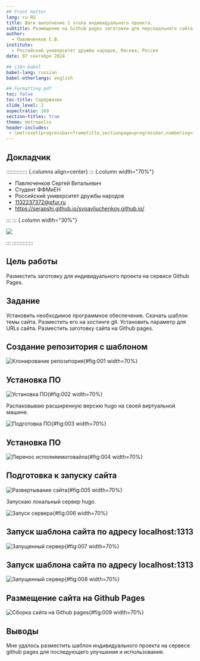 ```yaml
---
## Front matter
lang: ru-RU
title: Шаги выполнение 1 этапа индивидуального проекта. 
subtitle: Размещение на Github pages заготовки для персонального сайта.
author:
  - Павлюченков С.В.
institute:
  - Российский университет дружбы народов, Москва, Россия
date: 07 сентября 2024

## i18n babel
babel-lang: russian
babel-otherlangs: english

## Formatting pdf
toc: false
toc-title: Содержание
slide_level: 2
aspectratio: 169
section-titles: true
theme: metropolis
header-includes:
 - \metroset{progressbar=frametitle,sectionpage=progressbar,numbering=fraction}
---
```


## Докладчик

:::::::::::::: {.columns align=center}
::: {.column width="70%"}

  * Павлюченков Сергей Витальевич
  * Студент ФФМиЕН
  * Российский университет дружбы народов
  * [1132237372@pfur.ru](mailto:1132237372@pfur.ru)
  * <https://serapshi.github.io/svpavliuchenkov.github.io/>

:::
::: {.column width="30%"}

![](./image/my_photo.jpg)

:::
::::::::::::::



## Цель работы

Разместить заготовку для индивидуального проекта на сервисе Github Pages.

## Задание

Установить необходимое программное обеспечение.
Скачать шаблон темы сайта.
Разместить его на хостинге git.
Установить параметр для URLs сайта.
Разместить заготовку сайта на Github pages.


## Создание репозитория с шаблоном

![Клонирование репозитория](image/1.png){#fig:001 width=70%}

## Установка ПО

![Установка ПО](image/2.png){#fig:002 width=70%}

Распаковываю расширенную версию hugo на своей виртуальной машине. 

![Подготовка ПО](image/3.png){#fig:003 width=70%}

## Установка ПО

![Перенос исполняемоговайла](image/4.png){#fig:004 width=70%}


## Подготовка к запуску сайта

![Развертывание сайта](image/5.png){#fig:005 width=70%}

Запускаю локальный сервер hugo.

![Запуск сервера](image/6.png){#fig:006 width=70%}

## Запуск шаблона сайта по адресу localhost:1313

![Запущенный сервер](image/7.png){#fig:007 width=70%}

## Запуск шаблона сайта по адресу localhost:1313

![Запущенный сервер](image/8.png){#fig:008 width=70%}

## Размещение  сайта на Github Pages

![Сборка сайта на Github pages](image/9.png){#fig:009 width=70%}

## Выводы

Мне удалось разместить шаблон индивидуального проекта на сервесе github pages для последующего улучшения и использования.
